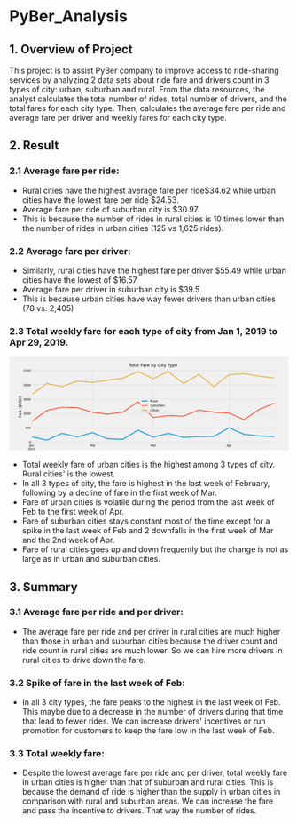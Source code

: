 # PyBer_Analysis

## 1. Overview of Project
This project is to assist PyBer company to improve access to ride-sharing services by analyzing 2 data sets about ride fare and drivers count in 3 types of city: urban, suburban and rural. From the data resources, the analyst calculates the total number of rides, total number of drivers, and the total fares for each city type. Then, calculates the average fare per ride and average fare per driver and weekly fares for each city type.
 
## 2. Result

### 2.1 Average fare per ride:
- Rural cities have the highest average fare per ride$34.62 while urban cities have the lowest fare per ride $24.53.
- Average fare per ride of suburban city is $30.97.
- This is because the number of rides in rural cities is 10 times lower than the number of rides in urban cities (125 vs 1,625 rides).

### 2.2 Average fare per driver:
- Similarly, rural cities have the highest fare per driver $55.49 while urban cities have the lowest of $16.57.
- Average fare per driver in suburban city is $39.5
- This is because urban cities have way fewer drivers than urban cities (78 vs. 2,405)

### 2.3 Total weekly fare for each type of city from Jan 1, 2019 to Apr 29, 2019.

![Title](Analysis/PyBer_fare_summary.png)

- Total weekly fare of urban cities is the highest among 3 types of city. Rural cities' is the lowest. 
- In all 3 types of city, the fare is highest in the last week of February, following by a decline of fare in the first week of Mar.
- Fare of urban cities is volatile during the period from the last week of Feb to the first week of Apr.
- Fare of suburban cities stays constant most of the time except for a spike in the last week of Feb and 2 downfalls in the first week of Mar and the 2nd week of Apr.
- Fare of rural cities goes up and down frequently but the change is not as large as in urban and suburban cities.

## 3. Summary

### 3.1 Average fare per ride and per driver:
- The average fare per ride and per driver in rural cities are much higher than those in urban and suburban cities because the driver count and ride count in rural cities are much lower. So we can hire more drivers in rural cities to drive down the fare. 

### 3.2 Spike of fare in the last week of Feb:
- In all 3 city types, the fare peaks to the highest in the last week of Feb. This maybe due to a decrease in the number of drivers during that time that lead to fewer rides. We can increase drivers' incentives or run promotion for customers to keep the fare low in the last week of Feb. 

### 3.3 Total weekly fare:
- Despite the lowest average fare per ride and per driver,  total weekly fare in urban cities is higher than that of suburban and rural cities. This is because the demand of ride is higher than the supply in urban cities in comparison with rural and suburban areas. We can increase the fare and pass the incentive to drivers. That way the number of rides.
